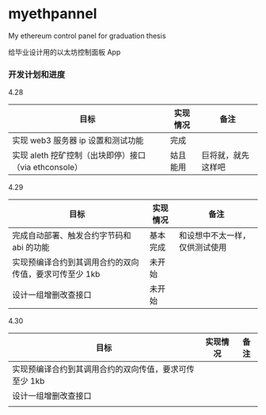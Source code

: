 # myethpannel
My ethereum control panel for graduation thesis

给毕业设计用的以太坊控制面板 App

### 开发计划和进度

4.28

| 目标                                                  | 实现情况 | 备注               |
| ----------------------------------------------------- | -------- | ------------------ |
| 实现 web3 服务器 ip 设置和测试功能                    | 完成     |                    |
| 实现 aleth 挖矿控制（出块即停）接口（via ethconsole） | 姑且能用 | 巨将就，就先这样吧 |

4.29

| 目标                                                   | 实现情况             | 备注                           |
| ------------------------------------------------------ | -------------------- | ------------------------------ |
| 完成自动部署、触发合约字节码和 abi 的功能              | 基本完成 | 和设想中不太一样，仅供测试使用 |
| 实现预编译合约到其调用合约的双向传值，要求可传至少 1kb | 未开始 |                                |
| 设计一组增删改查接口                                   | 未开始 |                                |

4.30

| 目标                                                   | 实现情况 | 备注 |
| ------------------------------------------------------ | -------- | ---- |
| 实现预编译合约到其调用合约的双向传值，要求可传至少 1kb |          |      |
| 设计一组增删改查接口                                   |          |      |
|                                                        |          |      |

